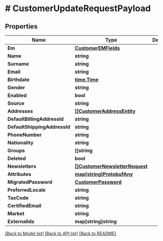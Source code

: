 # # CustomerUpdateRequestPayload


## Properties 


Name | Type | Description | Notes
------------ | ------------- | ------------- | -------------
**Em**| [**CustomerEMFields**](CustomerEMFields.md) |   | [optional]
**Name**| **string** |   | [optional]
**Surname**| **string** |   | [optional]
**Email**| **string** |   | [optional]
**Birthdate**| [**time.Time**](time.Time.md) |   | [optional]
**Gender**| **string** |   | [optional]
**Enabled**| **bool** |   | [optional]
**Source**| **string** |   | [optional]
**Addresses**| [**[]CustomerAddressEntity**](CustomerAddressEntity.md) |   | [optional]
**DefaultBillingAddressId**| **string** |   | [optional]
**DefaultShippingAddressId**| **string** |   | [optional]
**PhoneNumber**| **string** |   | [optional]
**Nationality**| **string** |   | [optional]
**Groups**| **[]string** |   | [optional]
**Deleted**| **bool** |   | [optional]
**Newsletters**| [**[]CustomerNewsletterRequest**](CustomerNewsletterRequest.md) |   | [optional]
**Attributes**| [**map[string]ProtobufAny**](ProtobufAny.md) |   | [optional]
**MigratedPassword**| [**CustomerPassword**](CustomerPassword.md) |   | [optional]
**PreferredLocale**| **string** |   | [optional]
**TaxCode**| **string** |   | [optional]
**CertifiedEmail**| **string** |   | [optional]
**Market**| **string** |   | [optional]
**ExternalIds**| **map[string]string** |   | [optional]


[[Back to Model list]](../../README.md#models) [[Back to API list]](../../README.md#endpoints) [[Back to README]](../../README.md)

